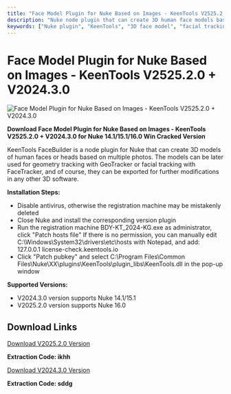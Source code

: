 ```yaml
---
title: "Face Model Plugin for Nuke Based on Images - KeenTools V2525.2.0 + V2024.3.0"
description: "Nuke node plugin that can create 3D human face models based on multiple reference images with facial expression control"
keywords: ["Nuke plugin", "KeenTools", "3D face model", "facial tracking", "VFX"]
---
```


# Face Model Plugin for Nuke Based on Images - KeenTools V2525.2.0 + V2024.3.0

![Face Model Plugin for Nuke Based on Images - KeenTools V2525.2.0 + V2024.3.0](https://www.gfxcamp.com/wp-content/uploads/2022/10/keentools-2022.2.0-for-nuke.jpg)

**Download Face Model Plugin for Nuke Based on Images - KeenTools V2525.2.0 + V2024.3.0 for Nuke 14.1/15.1/16.0 Win Cracked Version**

KeenTools FaceBuilder is a node plugin for Nuke that can create 3D models of human faces or heads based on multiple photos. The models can be later used for geometry tracking with GeoTracker or facial tracking with FaceTracker, and of course, they can be exported for further modifications in any other 3D software.

**Installation Steps:**

- Disable antivirus, otherwise the registration machine may be mistakenly deleted
- Close Nuke and install the corresponding version plugin
- Run the registration machine BDY-KT_2024-KG.exe as administrator, click "Patch hosts file"
  If there is no permission, you can manually edit C:\Windows\System32\drivers\etc\hosts with Notepad, and add:
  127.0.0.1 license-check.keentools.io
- Click "Patch pubkey" and select C:\Program Files\Common Files\Nuke\XX\plugins\KeenTools\plugin_libs\KeenTools.dll in the pop-up window

**Supported Versions:**

- V2024.3.0 version supports Nuke 14.1/15.1
- V2025.2.0 version supports Nuke 16.0

## Download Links

[Download V2025.2.0 Version](https://pan.baidu.com/s/18ouY0kYZeXhdAuSJEnbYZA?pwd=ikhh)

**Extraction Code: ikhh**

[Download V2024.3.0 Version](https://pan.baidu.com/s/18_aoYoH7Zp8wCjaz1IT07Q?pwd=sddg)

**Extraction Code: sddg**